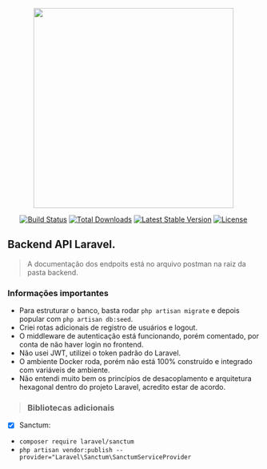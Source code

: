 <p align="center"><a href="https://laravel.com" target="_blank"><img src="https://raw.githubusercontent.com/laravel/art/master/logo-lockup/5%20SVG/2%20CMYK/1%20Full%20Color/laravel-logolockup-cmyk-red.svg" width="400"></a></p>

<p align="center">
<a href="https://travis-ci.org/laravel/framework"><img src="https://travis-ci.org/laravel/framework.svg" alt="Build Status"></a>
<a href="https://packagist.org/packages/laravel/framework"><img src="https://img.shields.io/packagist/dt/laravel/framework" alt="Total Downloads"></a>
<a href="https://packagist.org/packages/laravel/framework"><img src="https://img.shields.io/packagist/v/laravel/framework" alt="Latest Stable Version"></a>
<a href="https://packagist.org/packages/laravel/framework"><img src="https://img.shields.io/packagist/l/laravel/framework" alt="License"></a>
</p>


## Backend API Laravel.

> A documentação dos endpoits está no arquivo postman na raiz da pasta backend.


### Informações importantes

- Para estruturar o banco, basta rodar `php artisan migrate` e depois popular com `php artisan db:seed`.
- Criei rotas adicionais de registro de usuários e logout.
- O middleware de autenticação está funcionando, porém comentado, por conta de não haver login no frontend.
- Não usei JWT, utilizei o token padrão do Laravel.
- O ambiente Docker roda, porém não está 100% construído e integrado com variáveis de ambiente.
- Não entendi muito bem os princípios de desacoplamento e arquitetura hexagonal dentro do projeto Laravel, acredito estar de acordo.


>### Bibliotecas adicionais

- [x] Sanctum: 
-  `composer require laravel/sanctum`
-  `php artisan vendor:publish --provider="Laravel\Sanctum\SanctumServiceProvider`

